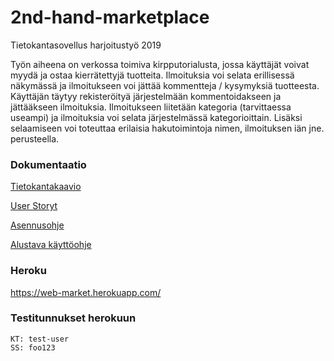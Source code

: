 # 2nd-hand-marketplace
Tietokantasovellus harjoitustyö 2019

Työn aiheena on verkossa toimiva kirpputorialusta, jossa käyttäjät voivat myydä ja ostaa
kierrätettyjä tuotteita. Ilmoituksia voi selata erillisessä näkymässä ja ilmoitukseen voi jättää
kommentteja / kysymyksiä tuotteesta. Käyttäjän täytyy rekisteröityä järjestelmään kommentoidakseen ja jättääkseen ilmoituksia. Ilmoitukseen liitetään kategoria (tarvittaessa useampi) ja ilmoituksia voi selata järjestelmässä kategorioittain. Lisäksi selaamiseen voi toteuttaa erilaisia hakutoimintoja nimen, ilmoituksen iän jne. perusteella.

### Dokumentaatio
[Tietokantakaavio](https://github.com/anL1/2nd-hand-marketplace/blob/master/documentation/tietokantakaavio.md)

[User Storyt](https://github.com/anL1/2nd-hand-marketplace/blob/master/documentation/user-stories.md)

[Asennusohje](https://github.com/anL1/2nd-hand-marketplace/blob/master/documentation/asennusohje.md)

[Alustava käyttöohje](https://github.com/anL1/2nd-hand-marketplace/blob/master/documentation/manual.md)

### Heroku
https://web-market.herokuapp.com/

### Testitunnukset herokuun
```
KT: test-user
SS: foo123
```
